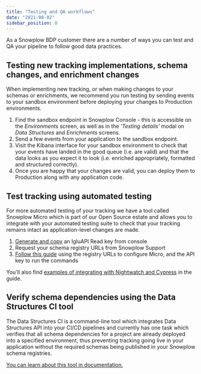 ```yaml
---
title: "Testing and QA workflows"
date: "2021-08-02"
sidebar_position: 0
---
```


As a Snowplow BDP customer there are a number of ways you can test and QA your pipeline to follow good data practices.

## Testing new tracking implementations, schema changes, and enrichment changes

When implementing new tracking, or when making changes to your schemas or enrichments, we recommend you run testing by sending events to your sandbox environment before deploying your changes to Production environments.

1. Find the sandbox endpoint in Snowplow Console - this is accessible on the _Environments_ screen, as well as in the _'Testing details'_ modal on _Data Structures_ and _Enrichments_ screens.
2. Send a few events from your application to the sandbox endpoint.
3. Visit the Kibana interface for your sandbox environment to check that your events have landed in the good queue (i.e. are valid) and that the data looks as you expect it to look (i.e. enriched appropriately, formatted and structured correctly).
4. Once you are happy that your changes are valid, you can deploy them to Production along with any application code.

## Test tracking using automated testing

For more automated testing of your tracking we have a tool called Snowplow Micro which is part of our Open Source estate and allows you to integrate with your automated testing suite to check that your tracking remains intact as application-level changes are made.

1. [Generate and copy](https://console.snowplowanalytics.com/iglu-keys) an IgluAPI Read key from console
2. Request your schema registry URLs from Snowplow Support
3. [Follow this guide](/docs/understanding-your-pipeline/what-is-snowplow-micro/index.md) using the registry URLs to configure Micro, and the API key to run the commands

You'll also find [examples of integrating with Nightwatch and Cypress](/docs/managing-data-quality/testing-and-qa-workflows/set-up-automated-testing-with-snowplow-micro/example-of-automated-tests/index.md) in the guide.

## Verify schema dependencies using the Data Structures CI tool

The Data Structures CI is a command-line tool which integrates Data Structures API into your CI/CD pipelines and currently has one task which verifies that all schema dependencies for a project are already deployed into a specified environment, thus preventing tracking going live in your application without the required schemas being published in your Snowplow schema registries.

[You can learn about this tool in documentation.](/docs/managing-data-quality/testing-and-qa-workflows/using-the-data-structures-ci-tool-for-data-quality/index.md)
